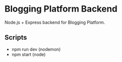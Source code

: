 ﻿# Blogging Platform Backend

Node.js + Express backend for Blogging Platform.

## Scripts

- npm run dev (nodemon)
- npm start (node)

